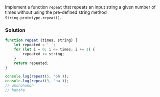 Implement a function `repeat` that repeats an input string a given number of times without using the pre-defined string method` String.prototype.repeat()`.

### Solution
```JavaScript
function repeat (times, string) {
    let repeated = ' ';
    for (let i = 0; i <= times; i += 1) {
        repeated += string;
    }
    return repeated;
}

console.log(repeat(5, 'oh'));
console.log(repeat(3, 'ha'));
// ohohohohoh
// hahaha
```